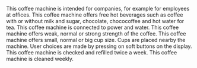 This coffee machine is intended for companies, for example for employees at offices. 
This coffee machine offers free hot beverages such as coffee with or without milk and sugar, chocolate, chococoffee and hot water for tea. 
This coffee machine is connected to power and water.
This coffee machine offers weak, normal or strong strength of the coffee.
This coffee machine offers small, normal or big cup size. Cups are placed nearby the machine.
User choices are made by pressing on soft buttons on the display.
This coffee machine is checked and refilled twice a week.
This coffee machine is cleaned weekly.